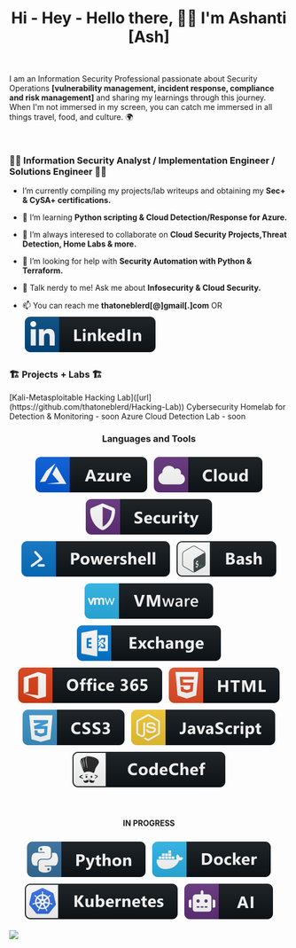 <h1 align="center">Hi - Hey - Hello there, 👋🏽 I'm Ashanti [Ash] </h1>

<br/>

I am an Information Security Professional passionate about Security Operations **[vulnerability management, incident response, compliance and risk management]** and sharing my learnings through this journey. When I'm not immersed in my screen, you can catch me immersed in all things travel, food, and culture. 🌍 

<br/>

<h3 align="left">👩‍💻 Information Security Analyst / Implementation Engineer / Solutions Engineer 👩‍💻 </h3>
 
- I’m currently compiling my projects/lab writeups and obtaining my **Sec+ & CySA+ certifications.**

- 🧠 I’m learning **Python scripting  & Cloud Detection/Response for Azure.**

- 👥 I’m always interesed to collaborate on **Cloud Security Projects,Threat Detection, Home Labs & more.**

- 🤔 I’m looking for help with **Security Automation with Python & Terraform.**

- 💬 Talk nerdy to me! Ask me about **Infosecurity & Cloud Security.** 

- 📫 You can reach me **thatoneblerd[@]gmail[.]com** OR <a href="https://linkedin.com/in/ashantidstafford">
    <img src="svg/social/linkedin.svg" alt="linkedin" style="vertical-align:top; margin:6px 4px"></a>
    
    
<h3 align="left"> 🏗️ Projects + Labs 🏗️ </h3>    
[Kali-Metasploitable Hacking Lab]([url](https://github.com/thatoneblerd/Hacking-Lab))
Cybersecurity Homelab for Detection & Monitoring - soon
Azure Cloud Detection Lab - soon


<br/>

<h3 align="center">Languages and Tools</h3>
<p align="center">
<a href="#">
    <img src="svg/dev/services/azure.svg" alt="azure" style="vertical-align:top; margin:6px 4px"></a> 
<a href="#">
    <img src="svg/dev/misc/cloud.svg" alt="cloud" style="vertical-align:top; margin:6px 4px"></a>  
<a href="#">
    <img src="svg/dev/misc/security.svg" alt="security" style="vertical-align:top; margin:6px 4px"></a>  
<a href="#">
    <img src="svg/dev/tools/powershell.svg" alt="powershell" style="vertical-align:top; margin:6px 4px"></a>  
<a href="#">
    <img src="svg/dev/tools/bash.svg" alt="bash" style="vertical-align:top; margin:6px 4px"></a>    
<a href="#">
    <img src="svg/dev/tools/vmware.svg" alt="vmware" style="vertical-align:top; margin:6px 4px"></a> 
<a href="#">
    <img src="svg/dev/services/exchange.svg" alt="exchange" style="vertical-align:top; margin:6px 4px"></a> 
<a href="#">
    <img src="svg/dev/services/office_365.svg" alt="office 365" style="vertical-align:top; margin:6px 4px"></a>   
<a href="#">
    <img src="svg/dev/languages/html.svg" alt="html" style="vertical-align:top; margin:6px 4px"></a>  
<a href="#">
    <img src="svg/dev/languages/css3.svg" alt="css3" style="vertical-align:top; margin:6px 4px"></a>  
<a href="#">
    <img src="svg/dev/languages/js.svg" alt="js" style="vertical-align:top; margin:6px 4px"></a> 
 <a href="#">   
    <img src="svg/dev/services/codechef.svg" alt="codechef" style="vertical-align:top; margin:6px 4px"></a> 
</p>

<br/>


<h4 align="center"> IN PROGRESS </h4>
<p align="center">
<a href="#">
    <img src="svg/dev/languages/python.svg" alt="python" style="vertical-align:top; margin:6px 4px"></a>  
<a href="#">
    <img src="svg/dev/tools/docker.svg" alt="docker" style="vertical-align:top; margin:6px 4px"></a> 
<a href="#">
    <img src="svg/dev/services/kubernetes.svg" alt="kubernetes" style="vertical-align:top; margin:6px 4px"></a> 
<a href="#">
    <img src="svg/dev/misc/ai.svg" alt="ai" style="vertical-align:top; margin:6px 4px"></a>  

 
<br/>

<a href="https://git.io/streak-stats"><img src="https://streak-stats.demolab.com?user=thatoneblerd"/></a>
 
 </p> 
